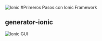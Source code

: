 
![Ionic](http://ionicframework.com/img/ionic-logo-blog.png)
#Primeros Pasos con Ionic Framework
## generator-ionic
![Ionic GUI](http://ionicframework.com/img/gui_screen.jpg)
